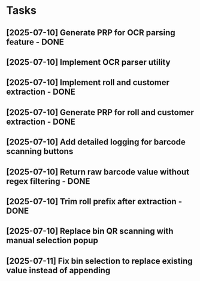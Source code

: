 # Tasks

## [2025-07-10] Generate PRP for OCR parsing feature - DONE
## [2025-07-10] Implement OCR parser utility
## [2025-07-10] Implement roll and customer extraction - DONE
## [2025-07-10] Generate PRP for roll and customer extraction - DONE
## [2025-07-10] Add detailed logging for barcode scanning buttons
## [2025-07-10] Return raw barcode value without regex filtering - DONE
## [2025-07-10] Trim roll prefix after extraction - DONE
## [2025-07-10] Replace bin QR scanning with manual selection popup
## [2025-07-11] Fix bin selection to replace existing value instead of appending

